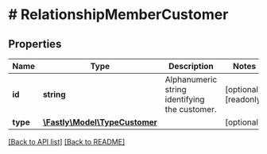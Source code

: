 # # RelationshipMemberCustomer

## Properties

Name | Type | Description | Notes
------------ | ------------- | ------------- | -------------
**id** | **string** | Alphanumeric string identifying the customer. | [optional] [readonly]
**type** | [**\Fastly\Model\TypeCustomer**](TypeCustomer.md) |  | [optional]

[[Back to API list]](../../README.md#endpoints) [[Back to README]](../../README.md)
